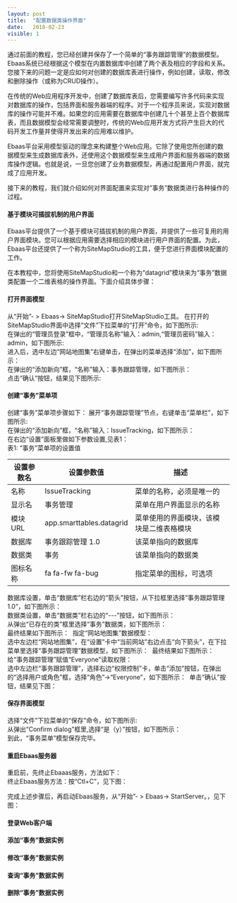 ```yaml
---
layout: post
title:  "配置数据类操作界面"
date:   2018-02-23
visible: 1
---
```


通过前面的教程，您已经创建并保存了一个简单的“事务跟踪管理”的数据模型。Ebaas系统已经根据这个模型在内置数据库中创建了两个表及相应的字段和关系。您接下来的问题一定是应如何对创建的数据库表进行操作，例如创建，读取，修改和删除操作（或称为CRUD操作）。

在传统的Web应用程序开发中，创建了数据库表后，您需要编写许多代码来实现对数据库的操作，包括界面和服务器端的程序。对于一个程序员来说，实现对数据库的操作可能并不难。如果您的应用需要在数据库中创建几十个甚至上百个数据库表，而且数据模型会经常需要调整时，传统的Web应用开发方式将产生巨大的代码开发工作量并使得开发出来的应用难以维护。

Ebaas平台采用模型驱动的理念来构建整个Web应用。它除了使用您所创建的数据模型来生成数据库表外，还使用这个数据模型来生成用户界面和服务器端的数据库操作逻辑。也就是说，一旦您创建了业务数据模型，再通过配置用户界面，就完成了应用开发。

接下来的教程，我们就介绍如何对界面配置来实现对“事务”数据类进行各种操作的过程。

#### 基于模块可插拔机制的用户界面

Ebaas平台提供了一个基于模块可插拔机制的用户界面，并提供了一些可复用的用户界面模块。您可以根据应用需要选择相应的模块进行用户界面的配置。为此，Ebaas平台还提供了一个称为SiteMapStudio的工具，便于您进行界面模块配置的工作。

在本教程中，您将使用SiteMapStudio和一个称为“datagrid”模块来为“事务”数据类配置一个二维表格的操作界面。下面介绍具体步骤：

#### 打开界面模型
从“开始”- > Ebaas-> SiteMapStudio打开SiteMapStudio工具。
在打开的SiteMapStudio界面中选择“文件”下拉菜单的“打开”命令，如下图所示:<br>
<img src="{{'/assets/img/2018-2-23-配置数据类操作界面1.png' | prepend: site.baseurl }}" alt=""><br>
在弹出的“管理员登录”框中，“管理员名称”输入：admin,“管理员密码”输入：admin，如下图所示:<br>
<img src="{{'/assets/img/2018-2-23-配置数据类操作界面2.png' | prepend: site.baseurl }}" alt=""><br>
进入后，选中左边“网站地图集”右键单击，在弹出的菜单选择“添加”，如下图所示：<br>
<img src="{{'/assets/img/2018-2-23-配置数据类操作界面3.png' | prepend: site.baseurl }}" alt=""><br>
在弹出的“添加新向”框，“名称”输入：事务跟踪管理，如下图所示：<br>
<img src="{{'/assets/img/2018-2-23-配置数据类操作界面4.png' | prepend: site.baseurl }}" alt=""><br>
点击“确认”按钮，结果见下图所示:<br>
<img src="{{'/assets/img/2018-2-23-配置数据类操作界面5.png' | prepend: site.baseurl }}" alt=""><br>

#### 创建“事务”菜单项
创建“事务”菜单项步骤如下：
展开“事务跟踪管理”节点，右键单击“菜单栏”，如下图所示:
<img src="{{'/assets/img/2018-2-23-创建事务菜单项1.png' | prepend: site.baseurl }}" alt=""><br>
在弹出的“添加新向”框，“名称”输入：IssueTracking，如下图所示：
<img src="{{'/assets/img/2018-2-23-创建事务菜单项2.png' | prepend: site.baseurl }}" alt=""><br>
在右边“设置”面板里做如下参数设置,见表1：<br>
表1: “事务”菜单项的设置值

| 设置参数名 | 设置参数值 | 描述 |
|-------|--------|---------|
| 名称 | IssueTracking | 菜单的名称，必须是唯一的 |
| 显示名 | 事务管理 | 菜单在用户界面显示的名称 |
| 模块URL | app.smarttables.datagrid | 菜单使用的界面模块，该模块是二维表格模块 |
| 数据库 | 事务跟踪管理 1.0 | 该菜单指向的数据库 |
| 数据类 | 事务 | 该菜单指向的数据类 |
| 图标名称 | fa fa-fw fa-bug | 指定菜单的图标，可选项 |

数据库设置，单击“数据库”栏右边的“箭头”按钮，从下拉框里选择“事务跟踪管理1.0”，如下图所示：
<img src="{{'/assets/img/2018-2-23-创建事务菜单项3.png' | prepend: site.baseurl }}" alt=""><br>
数据类设置，单击“数据类”栏右边的“---”按钮，如下图所示：
<img src="{{'/assets/img/2018-2-23-创建事务菜单项4.png' | prepend: site.baseurl }}" alt=""><br>
从弹出“已存在的类”框里选择“事务”数据类，如下图所示：
<img src="{{'/assets/img/2018-2-23-创建事务菜单项5.png' | prepend: site.baseurl }}" alt=""><br>
最终结果如下图所示：
<img src="{{'/assets/img/2018-2-23-创建事务菜单项6.png' | prepend: site.baseurl }}" alt="">
指定“网站地图集”数据模型：<br>
选中左边栏“网站地图集”，在“设置”卡中“当前网站”右边点击“向下箭头”，在下拉菜单里选择“事务跟踪管理”数据模型，如下图所示：
<img src="{{'/assets/img/2018-2-23 选择网站设置1.png' | prepend: site.baseurl }}" alt="">
最终结果如下图所示：
<img src="{{'/assets/img/2018-2-23 选择网站设置2.png' | prepend: site.baseurl }}" alt="">
给“事务跟踪管理”赋值“Everyone”读取权限：<br>
选中左边栏“事务跟踪管理”，选择右边“权限控制”卡，单击“添加”按钮，在弹出的“选择用户或角色”框，选择“角色”→“Everyone”，如下图所示：
<img src="{{'/assets/img/2018-2-23-权限控制1.png' | prepend: site.baseurl }}" alt="">
单击“确认”按钮，结果见下图：
<img src="{{'/assets/img/2018-2-23-权限控制2.png' | prepend: site.baseurl }}" alt="">

#### 保存界面模型
选择“文件”下拉菜单的“保存”命令，如下图所示:
<img src="{{'/assets/img/2018-2-23-保存界面模型1.png' | prepend: site.baseurl }}" alt=""><br>
从弹出“Confirm dialog”框里,选择“是（y）”按钮，如下图所示：
<img src="{{'/assets/img/2018-2-23-保存界面模型2.png' | prepend: site.baseurl }}" alt=""><br>
到此，“事务菜单”模型保存完毕。

#### 重启Ebaas服务器
重启前，先终止Ebaaas服务，方法如下：<br>
终止Ebaas服务方法：按“Ctl+C”，见下图：<br>
<img src="{{'/assets/img/2018-2-23-重启Ebaas服务器1.png' | prepend: site.baseurl }}" alt=""><br>

完成上述步骤后，再启动Ebaas服务，从“开始”- > Ebaas-> StartServer。，见下图：<br>
<img src="{{'/assets/img/2018-2-23-重启Ebaas服务器3.png' | prepend: site.baseurl }}" alt=""><br>

#### 登录Web客户端

#### 添加“事务”数据实例

#### 修改“事务”数据实例

#### 查询“事务”数据实例

#### 删除“事务”数据实例
